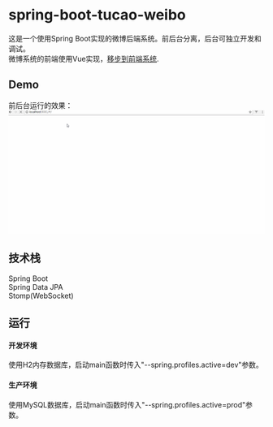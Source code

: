 # spring-boot-tucao-weibo
这是一个使用Spring Boot实现的微博后端系统。前后台分离，后台可独立开发和调试。  
微博系统的前端使用Vue实现，[移步到前端系统](https://github.com/weieyuan/vue-demo-tucao-weibo).

##  Demo
前后台运行的效果：  
![](./demo/demo.gif)

## 技术栈
Spring Boot  
Spring Data JPA  
Stomp(WebSocket)

## 运行
#### 开发环境
使用H2内存数据库，启动main函数时传入"--spring.profiles.active=dev"参数。

#### 生产环境
使用MySQL数据库，启动main函数时传入"--spring.profiles.active=prod"参数。
